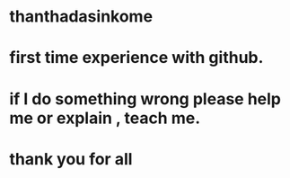 # thanthadasinkome
#  first time experience with github.
# if I do something wrong please help me or explain , teach me. 
# thank you for all 
